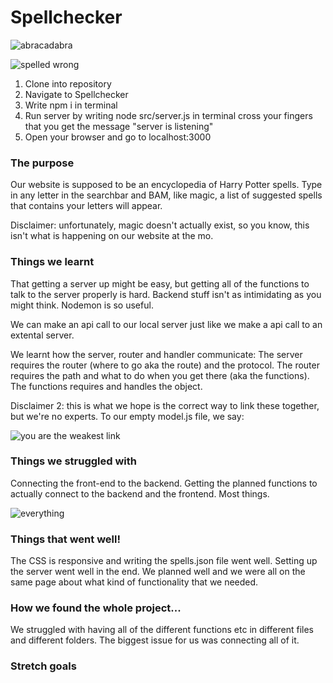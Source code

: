 # Spellchecker

![abracadabra](https://media.giphy.com/media/xT1R9XjxkgsaIQClDG/giphy.gif)

![spelled wrong](https://media.giphy.com/media/55offP4umeJUAvWwHP/giphy.gif)

1. Clone into repository
2. Navigate to Spellchecker 
3. Write npm i in terminal 
4. Run server by writing node src/server.js in terminal
cross your fingers that you get the message "server is listening" 
5. Open your browser and go to localhost:3000

### The purpose 

Our website is supposed to be an encyclopedia of Harry Potter spells. Type in any letter in the searchbar and BAM, like magic, a list of suggested spells that contains your letters will appear. 

Disclaimer: unfortunately, magic doesn't actually exist, so you know, this isn't what is happening on our website at the mo. 

### Things we learnt

That getting a server up might be easy, but getting all of the functions to talk to the server properly is hard. 
Backend stuff isn't as intimidating as you might think. 
Nodemon is so useful. 

We can make an api call to our local server just like we make a api call to an extental server.

We learnt how the server, router and handler communicate:
The server requires the router (where to go aka the route) and the protocol.
The router requires the path and what to do when you get there (aka the functions).
The functions requires and handles the object.

Disclaimer 2: this is what we hope is the correct way to link these together, but we're no experts. 
To our empty model.js file, we say:

![you are the weakest link](https://media.giphy.com/media/xJLNafkD7RGsE/giphy.gif)

### Things we struggled with

Connecting the front-end to the backend.
Getting the planned functions to actually connect to the backend and the frontend. 
Most things.

![everything](https://media.giphy.com/media/fxZ7cC3zYIVXi/giphy.gif)

### Things that went well! 

The CSS is responsive and writing the spells.json file went well.
Setting up the server went well in the end.
We planned well and we were all on the same page about what kind of functionality that we needed. 

### How we found the whole project...

We struggled with having all of the different functions etc in different files and different folders. The biggest issue for us was connecting all of it. 

### Stretch goals 

